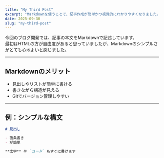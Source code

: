 ```yaml
---
title: "My Third Post"
excerpt: "Markdownを使うことで、記事作成が簡単かつ視覚的にわかりやすくなりました。HTMLに比べて可読性が高いのが魅力です。"
date: 2025-09-30
slug: "my-third-post"
---
```


今回のブログ開発では、記事の本文をMarkdownで記述しています。  
最初はHTMLの方が自由度があると思っていましたが、Markdownのシンプルさがとても心地よいと感じました。

---

## Markdownのメリット

- 見出しやリストが簡単に書ける
- 書きながら構造が見える
- Gitでバージョン管理しやすい

---

## 例：シンプルな構文

```md
# 見出し

- 箇条書き
- が簡単

**太字** や `コード` もすぐに書けます
